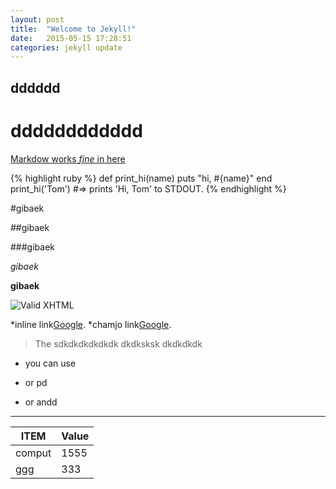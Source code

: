 ```yaml
---
layout: post
title:  "Welcome to Jekyll!"
date:   2015-05-15 17:28:51
categories: jekyll update
---
```



dddddd
----------

dddddddddddd
=================

<u>Markdow works *fine* in here</u>

{% highlight ruby %}
def print_hi(name)
  puts "hi, #{name}"
end
print_hi('Tom')
#=> prints 'Hi, Tom' to STDOUT.
{% endhighlight %}

#gibaek

##gibaek

###gibaek

*gibaek*

**gibaek**


![Valid XHTML](http://w3.org/Icons/valid-xhtml10)


*inline link[Google](http://www.google.com/).
*chamjo link[Google][1].

[1]:http://www.google.com/

> The sdkdkdkdkdkdk
> dkdksksk
> dkdkdkdk

- you can use
+ or pd
* or andd

---

ITEM   |  Value
------ | -------
comput | 1555
ggg    |  333





